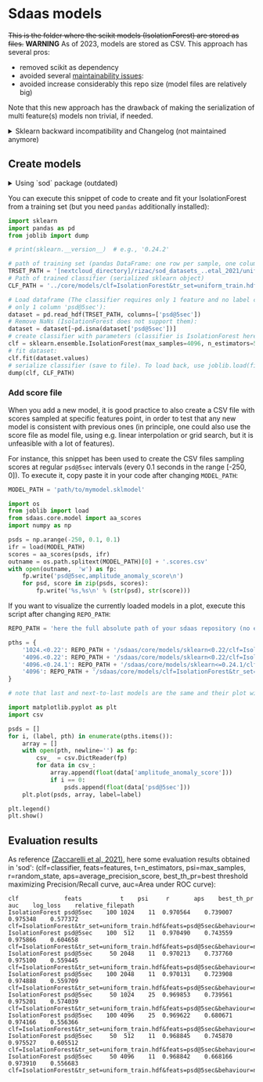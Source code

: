 # Sdaas models

~~This is the folder where the scikit models (IsolationForest) are stored as files.~~
**WARNING** As of 2023, models are stored as CSV. This approach has several pros:
  - removed scikit as dependency 
  - avoided several 
[maintainability issues](https://scikit-learn.org/stable/model_persistence.html#security-maintainability-limitations):
  - avoided increase considerably this repo size (model files are relatively big)

Note that this new approach has the drawback of making the serialization
of multi feature(s) models non trivial, if needed. 

<details>
<summary>Sklearn backward incompatibility and Changelog (not maintained anymore)</summary>


## Backward incompatibility

It might happen that [saved models](https://scikit-learn.org/stable/modules/model_persistence.html) 
**are backward incompatible**.

You should regularly install the latest version of `sklearn` and then run tests to see if 
everything is ok. If not, create a new model (see below) and move the current 
outdated one into its folder with the 3 digits version compatibility, e.g. `sklearn<0.22.1`.
After that, check `model.py` to load that model
only if the spcific scikit version is installed (you will probably need to add an `elif` to the already implemented `if` branches)


### Changelog

- `sklearn=0.22`: Refactored private modules, backward incompatible: dumped models with v<0.22 can not be loaded: https://scikit-learn.org/stable/whats_new/v0.22.html#clear-definition-of-the-public-api |
- `sklearn=0.24.2`: Changed `ExtraTreeRegressor`, dumped models are loaded but with `UserWarning: Trying to unpickle estimator ExtraTreeRegressor from version 0.24.1 when using version 0.24.2. This might lead to breaking code or invalid results. Use at your own risk.`

</details>

## Create models

<details>

<summary> Using `sod` package (outdated)</summary>

Models are usually those created with the 'sod' or 'sdaas_eval' Python package
and copied here:

```bash
cp $PATH/sod/sod/evaluations/results/clf\=IsolationForest\&tr_set\=uniform_train.hdf\&feats\=psd\@5sec\&behaviour\=new\&contamination\=auto\&max_samples\=2048\&n_estimators\=50\&random_state\=11.sklmodel ./sdaas/core/models/
```

(this is still valid but as of 2021 not the recommended way, it's extremely
overcomplicated and there is a new package, `sdaas-eval` currently in construction)

</details>

You can execute this snippet of code to create and fit your IsolationForest
from a training set (but you need `pandas` additionally installed):

```python
import sklearn
import pandas as pd
from joblib import dump

# print(sklearn.__version__)  # e.g., '0.24.2'

# path of training set (pandas DataFrame: one row per sample, one column per feature):
TRSET_PATH = '[nextcloud_directory]/rizac/sod_datasets_..etal_2021/uniform_train.hdf'
# Path of trained classifier (serialized sklearn object)
CLF_PATH = '../core/models/clf=IsolationForest&tr_set=uniform_train.hdf&feats=psd@5sec&contamination=auto&max_samples=4096&n_estimators=50&random_state=11.sklmodel'

# Load dataframe (The classifier requires only 1 feature and no label column, so load
# only 1 column 'psd@5sec'):
dataset = pd.read_hdf(TRSET_PATH, columns=['psd@5sec'])
# Remove NaNs (IsolationForest does not support them):
dataset = dataset[~pd.isna(dataset['psd@5sec'])]
# create classifier with parameters (classifier is IsolationForest here):
clf = sklearn.ensemble.IsolationForest(max_samples=4096, n_estimators=50, random_state=11)
# fit dataset:
clf.fit(dataset.values)
# serialize classifier (save to file). To load back, use joblib.load(file)
dump(clf, CLF_PATH)
```

### Add score file

When you add a new model, it is good practice to also create a CSV file with scores 
sampled at specific features point, in order to test that any new model is consistent with
previous ones (in principle, one could also use the score file as model file, using e.g. 
linear interpolation or grid search, but it is unfeasible with a lot of features).

For instance, this snippet has been used to create the CSV files sampling scores
at regular `psd@5sec` intervals (every 0.1 seconds in the range [-250, 0]).
To execute it, copy paste it in your code after changing `MODEL_PATH`:

```python
MODEL_PATH = 'path/to/mymodel.sklmodel'

import os
from joblib import load
from sdaas.core.model import aa_scores
import numpy as np

psds = np.arange(-250, 0.1, 0.1)
ifr = load(MODEL_PATH)
scores = aa_scores(psds, ifr)
outname = os.path.splitext(MODEL_PATH)[0] + '.scores.csv'
with open(outname,  'w') as fp:
    fp.write('psd@5sec,amplitude_anomaly_score\n')
    for psd, score in zip(psds, scores):
        fp.write('%s,%s\n' % (str(psd), str(score)))
```

If you want to visualize the currently loaded models in a plot,
execute this script after changing `REPO_PATH`:

```python
REPO_PATH = 'here the full absolute path of your sdaas repository (no ending slash)'

pths = {
    '1024.<0.22': REPO_PATH + '/sdaas/core/models/sklearn<0.22/clf=IsolationForest&tr_set=uniform_train.hdf&feats=psd@5sec&behaviour=new&contamination=auto&max_samples=1024&n_estimators=100&random_state=11.scores.csv',
    '4096.<0.22': REPO_PATH + '/sdaas/core/models/sklearn<0.22/clf=IsolationForest&tr_set=uniform_train.hdf&feats=psd@5sec&behaviour=new&contamination=auto&max_samples=4096&n_estimators=50&random_state=11.scores.csv',
    '4096.<0.24.1': REPO_PATH + '/sdaas/core/models/sklearn<=0.24.1/clf=IsolationForest&tr_set=uniform_train.hdf&feats=psd@5sec&contamination=auto&max_samples=4096&n_estimators=50&random_state=11.scores.csv',
    '4096': REPO_PATH + '/sdaas/core/models/clf=IsolationForest&tr_set=uniform_train.hdf&feats=psd@5sec&contamination=auto&max_samples=4096&n_estimators=50&random_state=11.scores.csv',
}

# note that last and next-to-last models are the same and their plot will overlap

import matplotlib.pyplot as plt
import csv

psds = []
for i, (label, pth) in enumerate(pths.items()):
    array = []
    with open(pth, newline='') as fp:
        csv_  = csv.DictReader(fp)
        for data in csv_:
            array.append(float(data['amplitude_anomaly_score']))
            if i == 0:
                psds.append(float(data['psd@5sec']))
    plt.plot(psds, array, label=label)

plt.legend()
plt.show()
```

## Evaluation results

As reference [(Zaccarelli et al, 2021)](https://pubs.geoscienceworld.org/ssa/srl/article/doi/10.1785/0220200339/596662/Anomaly-Detection-in-Seismic-Data-Metadata-Using),
 here some evaluation results obtained in 'sod':
(clf=classifier, feats=features, t=n_estimators, psi=max_samples,
r=random_state, aps=average_precision_score, best_th_pr=best threshold maximizing
Precision/Recall curve, auc=Area under ROC curve):

```
clf             feats	        t	 psi	 r	     aps	best_th_pr	     auc	log_loss	relative_filepath
IsolationForest	psd@5sec	100	1024	11	0.970564	0.739007	0.975348	0.577372	clf=IsolationForest&tr_set=uniform_train.hdf&feats=psd@5sec&behaviour=new&contamination=auto&max_samples=1024&n_estimators=100&random_state=11/uniform_test.hdf
IsolationForest	psd@5sec	100	 512	11	0.970490	0.743559	0.975866	0.604658	clf=IsolationForest&tr_set=uniform_train.hdf&feats=psd@5sec&behaviour=new&contamination=auto&max_samples=512&n_estimators=100&random_state=11/uniform_test.hdf
IsolationForest	psd@5sec	 50	2048	11	0.970213	0.737760	0.975100	0.559445	clf=IsolationForest&tr_set=uniform_train.hdf&feats=psd@5sec&behaviour=new&contamination=auto&max_samples=2048&n_estimators=50&random_state=11/uniform_test.hdf
IsolationForest	psd@5sec	100	2048	11	0.970131	0.723908	0.974888	0.559709	clf=IsolationForest&tr_set=uniform_train.hdf&feats=psd@5sec&behaviour=new&contamination=auto&max_samples=2048&n_estimators=100&random_state=11/uniform_test.hdf
IsolationForest	psd@5sec	 50	1024	25	0.969853	0.739561	0.975201	0.574039	clf=IsolationForest&tr_set=uniform_train.hdf&feats=psd@5sec&behaviour=new&contamination=auto&max_samples=1024&n_estimators=50&random_state=25/uniform_test.hdf
IsolationForest	psd@5sec	100	4096	25	0.969622	0.680671	0.974166	0.556366	clf=IsolationForest&tr_set=uniform_train.hdf&feats=psd@5sec&behaviour=new&contamination=auto&max_samples=4096&n_estimators=100&random_state=25/uniform_test.hdf
IsolationForest	psd@5sec	 50	 512	11	0.968845	0.745870	0.975527	0.605512	clf=IsolationForest&tr_set=uniform_train.hdf&feats=psd@5sec&behaviour=new&contamination=auto&max_samples=512&n_estimators=50&random_state=11/uniform_test.hdf
IsolationForest	psd@5sec	 50	4096	11	0.968842	0.668166	0.973910	0.556683	clf=IsolationForest&tr_set=uniform_train.hdf&feats=psd@5sec&behaviour=new&contamination=auto&max_samples=4096&n_estimators=50&random_state=11/uniform_test.hdf
```
